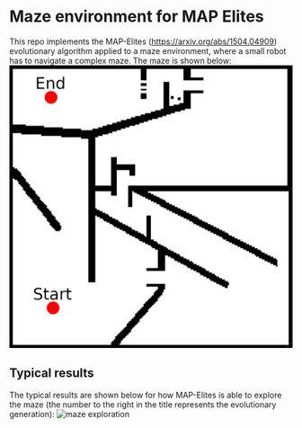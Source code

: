 # Maze environment for MAP Elites
This repo implements the MAP-Elites (https://arxiv.org/abs/1504.04909) evolutionary algorithm applied to a maze environment, where a small robot has to navigate a complex maze. The maze is shown below:
![Maze](readme_img/maze_map.png)

## Typical results
The typical results are shown below for how MAP-Elites is able to explore the maze (the number to the right in the title represents the evolutionary generation):
![maze exploration](readme_img/uniform-iso_dd+sbx-batch_100-end.gif)